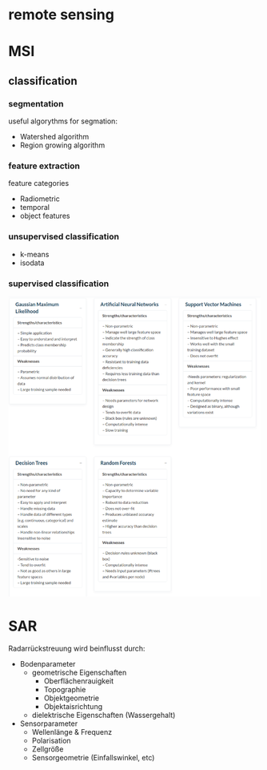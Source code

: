 # remote sensing

# MSI

## classification

### segmentation

useful algorythms for segmation:
* Watershed algorithm
* Region growing algorithm

### feature extraction

feature categories
* Radiometric 
* temporal
* object features 

### unsupervised classification

* k-means
* isodata

### supervised classification

![supervised classification algorythms](pics/supervised_class.png)

# SAR

Radarrückstreuung wird beinflusst durch:
* Bodenparameter
    * geometrische Eigenschaften
        * Oberflächenrauigkeit
        * Topographie
        * Objektgeometrie
        * Objektaisrichtung
    * dielektrische Eigenschaften (Wassergehalt)
* Sensorparameter
    * Wellenlänge & Frequenz
    * Polarisation
    * Zellgröße
    * Sensorgeometrie (Einfallswinkel, etc)
